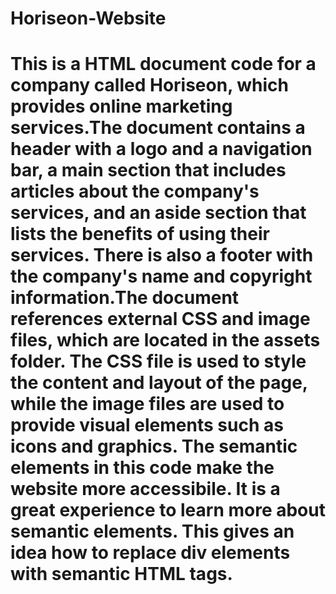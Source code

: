 # Horiseon-Website
# This is a HTML document code for a company called Horiseon, which provides online marketing services.The document contains a header with a logo and a navigation bar, a main section that includes articles about the company's services, and an aside section that lists the benefits of using their services. There is also a footer with the company's name and copyright information.The document references external CSS and image files, which are located in the assets folder. The CSS file is used to style the content and layout of the page, while the image files are used to provide visual elements such as icons and graphics. The semantic elements in this code make the website more accessibile. It is a great experience to learn more about semantic elements. This gives an idea how to replace div elements with semantic HTML tags.
